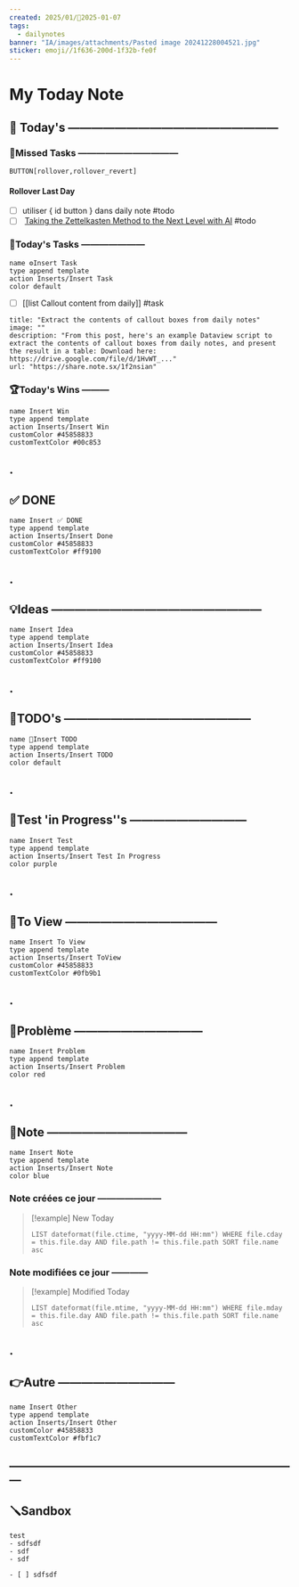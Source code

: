 ```yaml
---
created: 2025/01/📒2025-01-07
tags:
  - dailynotes
banner: "IA/images/attachments/Pasted image 20241228004521.jpg"
sticker: emoji//1f636-200d-1f32b-fe0f
---
```

# My Today Note

## 📅 Today's ——————————————————

### 🥷Missed Tasks ———————————

`BUTTON[rollover,rollover_revert]`
#### Rollover Last Day
- [ ] utiliser { id button } dans daily note  #todo 
- [ ]  [Taking the Zettelkasten Method to the Next Level with AI](https://www.jasongilbertson.com/taking-the-zettelkasten-method-to-the-next-level-with-ai-in-obsidian/) #todo 

### 🚀Today's Tasks ———————

```button
name ⚙️Insert Task
type append template
action Inserts/Insert Task
color default
```

- [ ] [[list Callout content from daily]] #task  
      
```embed
title: "Extract the contents of callout boxes from daily notes"
image: ""
description: "From this post, here's an example Dataview script to extract the contents of callout boxes from daily notes, and present the result in a table: Download here: https://drive.google.com/file/d/1HvWT_..."
url: "https://share.note.sx/1f2nsian"
```

### 🏆Today's Wins ———

```button
name Insert Win
type append template
action Inserts/Insert Win
customColor #45858833
customTextColor #00c853
```

## .
## ✅ DONE 

```button
name Insert ✅ DONE
type append template
action Inserts/Insert Done
customColor #45858833
customTextColor #ff9100
```

## .
## 💡Ideas ——————————————————

```button
name Insert Idea
type append template
action Inserts/Insert Idea
customColor #45858833
customTextColor #ff9100
```

## .
## 📎TODO's ————————————————

```button
name 📎Insert TODO
type append template
action Inserts/Insert TODO
color default
```

## .
## 🧪Test 'in Progress''s ——————————

```button
name Insert Test
type append template
action Inserts/Insert Test In Progress
color purple
```

## .
## 👀To View —————————————

```button
name Insert To View
type append template
action Inserts/Insert ToView
customColor #45858833
customTextColor #0fb9b1
```

## .
## 🚨Problème ———————————

```button
name Insert Problem
type append template
action Inserts/Insert Problem
color red
```

## .
## 📝Note ————————————

```button
name Insert Note
type append template
action Inserts/Insert Note
color blue
```

### Note créées ce jour ———————
> [!example] New Today
> ```dataview
> LIST dateformat(file.ctime, "yyyy-MM-dd HH:mm") WHERE file.cday = this.file.day AND file.path != this.file.path SORT file.name asc
> ```
> 
### Note modifiées ce jour ————
> [!example] Modified Today
> ```dataview 
> LIST dateformat(file.mtime, "yyyy-MM-dd HH:mm") WHERE file.mday = this.file.day AND file.path != this.file.path SORT file.name asc
> ```
> 

## .
## 👉Autre ——————————

```button
name Insert Other
type append template
action Inserts/Insert Other
customColor #45858833
customTextColor #fbf1c7
```


## —————————————————————————
## 🪛Sandbox 

```ad-info
test
- sdfsdf 
- sdf 
- sdf 

- [ ] sdfsdf 

```

